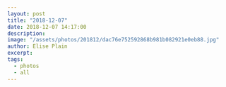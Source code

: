 ```yaml
---
layout: post
title: "2018-12-07"
date: 2018-12-07 14:17:00
description: 
image: "/assets/photos/201812/dac76e752592868b981b082921e0eb88.jpg"
author: Elise Plain
excerpt: 
tags: 
  - photos
  - all
---
```



<p></p>
